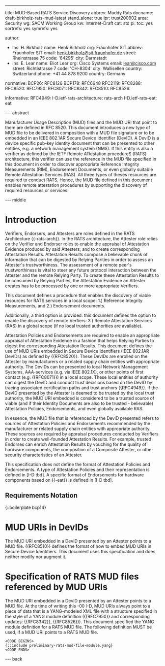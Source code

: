 ---
title: MUD-Based RATS Service Discovery
abbrev: Muddy Rats
docname: draft-birkholz-rats-mud-latest
stand_alone: true
ipr: trust200902
area: Security
wg: SACM Working Group
kw: Internet-Draft
cat: std
pi:
  toc: yes
  sortrefs: yes
  symrefs: yes

author:
- ins: H. Birkholz
  name: Henk Birkholz
  org: Fraunhofer SIT
  abbrev: Fraunhofer SIT
  email: henk.birkholz@sit.fraunhofer.de
  street: Rheinstrasse 75
  code: '64295'
  city: Darmstadt
- ins: E. Lear
  name: Eliot Lear
  org: Cisco Systems
  email: lear@cisco.com
  street: Richtistrasse 7
  code: 'CH-8304'
  city: Wallisellen
  country: Switzerland
  phone: +41 44 878 9200
  country: Germany

normative:
  BCP26: RFC8126
  BCP178: RFC6648
  RFC2119:
  RFC8288:
  RFC8520:
  RFC7950:
  RFC8071:
  RFC8342:
  RFC8510:
  RFC8526:

informative:
  RFC4949:
  I-D.ietf-rats-architecture: rats-arch
  I-D.ietf-rats-eat: eat
  
--- abstract

Manufacturer Usage Description (MUD) files and the MUD URI that point to them are defined in RFC 8520. This document introduces a new type of MUD file to be delivered in composition with a MUD file signature or to be embedded in an IEEE 802.1AR Secure Device Identifier (DevID). A DevID is a device specific pub-key identity document that can be presented to other entities, e.g. a network management system (NMS). If this entity is also a verifier as defined by the IETF Remote ATtestation procedureS (RATS) architecture, this verifier can use the reference in the MUD file specified in this document in order to discover appropriate Reference Integrity Measurements (RIM), Endorsement Documents, or even globally suitable Remote Attestation Services (RAS). All three types of theses resources are required to conduct RATS. Hence, the MUD file defined in this document enables remote attestation procedures by supporting the discovery of required resources or services.

--- middle

# Introduction

Verifiers, Endorsers, and Attesters are roles defined in the RATS Architecture {{-rats-arch}}. In the RATS architecture, the Attester role relies on the Verifier and Endorser roles to enable the appraisal of Attestation Evidence produced by said Attesters; and to create corresponding Attestation Results. Attestation Results compose a believable chunk of information that can be digested by Relying Parities in order to assess an Attester's trustworthiness. The assessment of a remote peer's trustworthiness is vital to steer any future protocol interaction between the Attester and the remote Relying Party. To create these Attestation Results to be consumed by Relying Parties, the Attestation Evidence an Attester creates has to be processed by one or more appropriate Verifiers.

This document defines a procedure that enables the discovery of viable resources for RATS services in a local scope:
1.) Reference Integrity Measurements, and
2.) Endorsement documents.

Additionally, a third option is provided: this document defines the option to enable the discovery of remote Verfiers:
3.) Remote Attestation Services (RAS) in a global scope (if no local trusted authorities are available).

Attestation Policies and Endorsements are required to enable an appropriate appraisal of Attestation Evidence in a fashion that helps Relying Parties to digest the corresponding Attestation Results. This document defines the use of MUD URIs embedded in Secure Device Identifiers (IEEE 802.1AR DevIDs) as defined by {{RFC8520}}. These DevIDs are enrolled on the Attester by manufacturers or a related supply chain entities with appropriate authority. The DevIDs can be presented to local Network Management Systems, AAA-services (e.g. via IEEE 802.1X), or other points of first contact (e.g. {{RFC8071}}) in a local scope. These local entities of authority can digest the DevID and conduct trust decisions based on the DevID by tracing associated certification paths and trust anchors {{RFC4949}}. If the DevID presented by the Attester is deemed to be trusted by the local trust authority, the MUD URI embedded is considered to be a trusted source of viable (and if their Identity Documents are also to be trusted - believable) Attestation Policies, Endorsements, and even globally available RAS.

In essence, the MUD file that is referenced by the DevID presented refers to sources of Attestation Policies and Endorsements recommended by the manufacturer or related supply chain entities with appropriate authority. These sources are required by appraisal procedures conducted by Verifiers in order to create well-founded Attestation Results. For example, trusted Endorses can enrich Attestation Results by vouching for the quality of hardware components, the composition of a Composite Attester, or other security characteristics of an Attester.

This specification does not define the format of Attestation Policies and Endorsements. A type of Attestation Policies and their representation is defined in [I-D tbd]. A specific format of Endorsements for hardware components based on {{-eat}} is defined in [I-D tbd].

## Requirements Notation

{::boilerplate bcp14}

# MUD URIs in DevIDs

The MUD URI embedded in a DevID presented by an Attester points to a MUD file. {{RFC8510}} defines the format of how to embed MUD URIs in Secure Device Identifiers. This document uses this specification and does neither modify nor augment it.

# Specification of RATS MUD files referenced by MUD URIs

The MUD URI embedded in a DevID presented by an Attester points to a MUD file.
At the time of writing this -00 I-D, MUD URIs always point to a piece of data that is a YANG-modeled XML file with a structure specified in the style of a YANG module definition ({{RFC7950}} and corresponding updates: {{RFC8342}}, {{RFC8526}}). This document specified the YANG module definition for a RATS MUD file. The following definition MUST be used, if a MUD URI points to a RATS MUD file.

~~~~ CDDL
<CODE BEGINS>
{::include preliminary-rats-mud-file-module.yang}
<CODE ENDS>
~~~~

--- back
